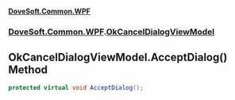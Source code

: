 #### [DoveSoft.Common.WPF](readme.md 'readme')
### [DoveSoft.Common.WPF](DoveSoft_Common_WPF.md 'DoveSoft.Common.WPF').[OkCancelDialogViewModel](OkCancelDialogViewModel.md 'DoveSoft.Common.WPF.OkCancelDialogViewModel')
## OkCancelDialogViewModel.AcceptDialog() Method
```csharp
protected virtual void AcceptDialog();
```
